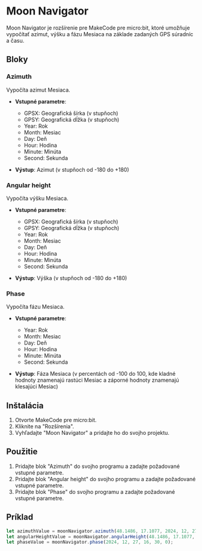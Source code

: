 # Moon Navigator

Moon Navigator je rozšírenie pre MakeCode pre micro:bit, ktoré umožňuje vypočítať azimut, výšku a fázu Mesiaca na základe zadaných GPS súradníc a času.

## Bloky

### Azimuth
Vypočíta azimut Mesiaca.

- **Vstupné parametre**:
  - GPSX: Geografická šírka (v stupňoch)
  - GPSY: Geografická dĺžka (v stupňoch)
  - Year: Rok
  - Month: Mesiac
  - Day: Deň
  - Hour: Hodina
  - Minute: Minúta
  - Second: Sekunda

- **Výstup**: Azimut (v stupňoch od -180 do +180)

### Angular height
Vypočíta výšku Mesiaca.

- **Vstupné parametre**:
  - GPSX: Geografická šírka (v stupňoch)
  - GPSY: Geografická dĺžka (v stupňoch)
  - Year: Rok
  - Month: Mesiac
  - Day: Deň
  - Hour: Hodina
  - Minute: Minúta
  - Second: Sekunda

- **Výstup**: Výška (v stupňoch od -180 do +180)

### Phase
Vypočíta fázu Mesiaca.

- **Vstupné parametre**:
  - Year: Rok
  - Month: Mesiac
  - Day: Deň
  - Hour: Hodina
  - Minute: Minúta
  - Second: Sekunda

- **Výstup**: Fáza Mesiaca (v percentách od -100 do 100, kde kladné hodnoty znamenajú rastúci Mesiac a záporné hodnoty znamenajú klesajúci Mesiac)

## Inštalácia

1. Otvorte MakeCode pre micro:bit.
2. Kliknite na "Rozšírenia".
3. Vyhľadajte "Moon Navigator" a pridajte ho do svojho projektu.

## Použitie

1. Pridajte blok "Azimuth" do svojho programu a zadajte požadované vstupné parametre.
2. Pridajte blok "Angular height" do svojho programu a zadajte požadované vstupné parametre.
3. Pridajte blok "Phase" do svojho programu a zadajte požadované vstupné parametre.

## Príklad

```typescript
let azimuthValue = moonNavigator.azimuth(48.1486, 17.1077, 2024, 12, 27, 16, 30, 0);
let angularHeightValue = moonNavigator.angularHeight(48.1486, 17.1077, 2024, 12, 27, 16, 30, 0);
let phaseValue = moonNavigator.phase(2024, 12, 27, 16, 30, 0);
